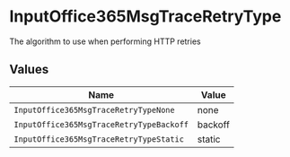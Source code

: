 # InputOffice365MsgTraceRetryType

The algorithm to use when performing HTTP retries


## Values

| Name                                     | Value                                    |
| ---------------------------------------- | ---------------------------------------- |
| `InputOffice365MsgTraceRetryTypeNone`    | none                                     |
| `InputOffice365MsgTraceRetryTypeBackoff` | backoff                                  |
| `InputOffice365MsgTraceRetryTypeStatic`  | static                                   |